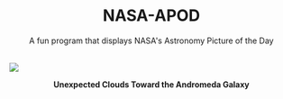 <div align="center">
  <h1>
    NASA-APOD
  </h1>
</div>
  
<div align="center">
  A fun program that displays NASA's Astronomy Picture of the Day
</div>

<br>

![](https://apod.nasa.gov/apod/image/2301/M31OiiiArc_Strottner_5000.jpg)

<p align = "center">
  <b>Unexpected Clouds Toward the Andromeda Galaxy</b>
</p>
